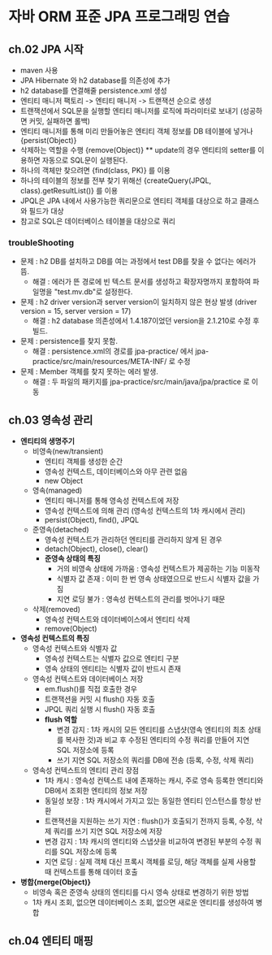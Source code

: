 # 자바 ORM 표준 JPA 프로그래밍 연습

## ch.02 JPA 시작
- maven 사용
- JPA Hibernate 와 h2 database를 의존성에 추가
- h2 database를 연결해줄 persistence.xml 생성
- 엔티티 매니저 팩토리 -> 엔티티 매니저 -> 트랜잭션 순으로 생성
- 트랜잭션에서 SQL문을 실행할 엔티티 매니저를 로직에 파라미터로 보내기 (성공하면 커밋, 실패하면 롤백)
- 엔티티 매니저를 통해 미리 만들어놓은 엔티티 객체 정보를 DB 테이블에 넣거나 {persist(Object)}
- 삭제하는 역할을 수행 {remove(Object)} ** update의 경우 엔티티의 setter를 이용하면 자동으로 SQL문이 실행된다.
- 하나의 객체만 찾으려면 {find(class, PK)} 를 이용
- 하나의 테이블의 정보를 전부 찾기 위해선 {createQuery(JPQL, class).getResultList()} 를 이용
- JPQL은 JPA 내에서 사용가능한 쿼리문으로 엔티티 객체를 대상으로 하고 클래스와 필드가 대상
- 참고로 SQL은 데이터베이스 테이블을 대상으로 쿼리

### troubleShooting
- 문제 : h2 DB를 설치하고 DB를 여는 과정에서 test DB를 찾을 수 없다는 에러가 뜸.
  - 해결 : 에러가 뜬 경로에 빈 텍스트 문서를 생성하고 확장자명까지 포함하여 파일명을 "test.mv.db"로 설정한다.
- 문제 : h2 driver version과 server version이 일치하지 않은 현상 발생 (driver version = 15, server version = 17)
  - 해결 : h2 database 의존성에서 1.4.187이었던 version을 2.1.210로 수정 후 빌드.
- 문제 : persistence를 찾지 못함.
  - 해결 : persistence.xml의 경로를 jpa-practice/ 에서 jpa-practice/src/main/resources/META-INF/ 로 수정
- 문제 : Member 객체를 찾지 못하는 에러 발생.
  - 해결 : 두 파일의 패키지를 jpa-practice/src/main/java/jpa/practice 로 이동

## ch.03 영속성 관리
- **엔티티의 생명주기**
  - 비영속(new/transient)
    - 엔티티 객체를 생성한 순간
    - 영속성 컨텍스트, 데이터베이스와 아무 관련 없음
    - new Object
  - 영속(managed)
    - 엔티티 매니저를 통해 영속성 컨텍스트에 저장
    - 영속성 컨텍스트에 의해 관리 (영속성 컨텍스트의 1차 캐시에서 관리)
    - persist(Object), find(), JPQL
  - 준영속(detached)
    - 영속성 컨텍스트가 관리하던 엔티티를 관리하지 않게 된 경우
    - detach(Object), close(), clear()
    - **준영속 상태의 특징**
      - 거의 비영속 상태에 가까움 : 영속성 컨텍스트가 제공하는 기능 미동작
      - 식별자 값 존재 : 이미 한 번 영속 상태였으므로 반드시 식별자 값을 가짐
      - 지연 로딩 불가 : 영속성 컨텍스트의 관리를 벗어나기 때문
  - 삭제(removed)
    - 영속성 컨텍스트와 데이터베이스에서 엔티티 삭제
    - remove(Object)
- **영속성 컨텍스트의 특징**
  - 영속성 컨텍스트와 식별자 값
    - 영속성 컨텍스트는 식별자 값으로 엔티티 구분
    - 영속 상태의 엔티티는 식별자 값이 반드시 존재
  - 영속성 컨텍스트와 데이터베이스 저장
    - em.flush()를 직접 호출한 경우
    - 트랜잭션을 커밋 시 flush() 자동 호출
    - JPQL 쿼리 실행 시 flush() 자동 호출
    - **flush 역할**
      - 변경 감지 : 1차 캐시의 모든 엔티티를 스냅샷(영속 엔티티의 최초 상태를 복사한 것)과 비교 후 수정된 엔티티의 수정 쿼리를 만들어 지연 SQL 저장소에 등록
      - 쓰기 지연 SQL 저장소의 쿼리를 DB에 전송 (등록, 수정, 삭제 쿼리)
  - 영속성 컨텍스트의 엔티티 관리 장점
    - 1차 캐시 : 영속성 컨텍스트 내에 존재하는 캐시, 주로 영속 등록한 엔티티와 DB에서 조회한 엔티티의 정보 저장
    - 동일성 보장 : 1차 캐시에서 가지고 있는 동일한 엔티티 인스턴스를 항상 반환
    - 트랜잭션을 지원하는 쓰기 지연 : flush()가 호출되기 전까지 등록, 수정, 삭제 쿼리를 쓰기 지연 SQL 저장소에 저장
    - 변경 감지 : 1차 캐시의 엔티티와 스냅샷을 비교하여 변경된 부분의 수정 쿼리를 SQL 저장소에 등록
    - 지연 로딩 : 실제 객체 대신 프록시 객체를 로딩, 해당 객체를 실제 사용할 때 컨텍스트를 통해 데이터 호출
- **병합{merge(Object)}**
  - 비영속 혹은 준영속 상태의 엔티티를 다시 영속 상태로 변경하기 위한 방법
  - 1차 캐시 조회, 없으면 데이터베이스 조회, 없으면 새로운 엔티티를 생성하여 병합

## ch.04 엔티티 매핑


